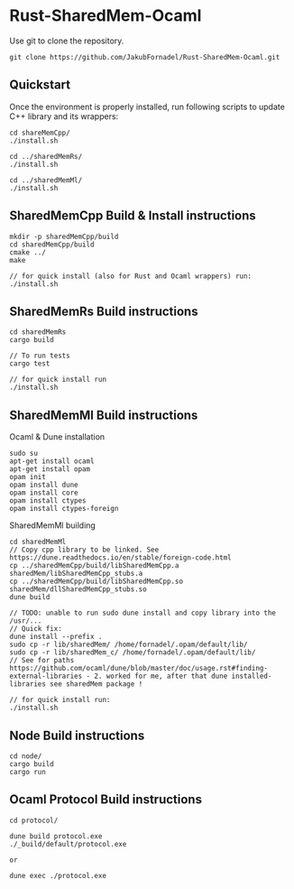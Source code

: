 # Rust-SharedMem-Ocaml
Use git to clone the repository. 
```Shell 
git clone https://github.com/JakubFornadel/Rust-SharedMem-Ocaml.git 
```

## Quickstart
Once the environment is properly installed, run following scripts to update C++ library and its wrappers:
```Shell 
cd shareMemCpp/
./install.sh

cd ../sharedMemRs/
./install.sh

cd ../sharedMemMl/
./install.sh
```

## SharedMemCpp Build & Install instructions
```Shell 
mkdir -p sharedMemCpp/build
cd sharedMemCpp/build
cmake ../
make

// for quick install (also for Rust and Ocaml wrappers) run:
./install.sh
```

## SharedMemRs Build instructions
```Shell 
cd sharedMemRs
cargo build

// To run tests
cargo test

// for quick install run
./install.sh
```

## SharedMemMl Build instructions 
Ocaml & Dune installation
```Shell 
sudo su
apt-get install ocaml
apt-get install opam
opam init
opam install dune 
opam install core 
opam install ctypes 
opam install ctypes-foreign
```

SharedMemMl building
```Shell 
cd sharedMemMl
// Copy cpp library to be linked. See https://dune.readthedocs.io/en/stable/foreign-code.html  
cp ../sharedMemCpp/build/libSharedMemCpp.a sharedMem/libSharedMemCpp_stubs.a  
cp ../sharedMemCpp/build/libSharedMemCpp.so sharedMem/dllSharedMemCpp_stubs.so
dune build

// TODO: unable to run sudo dune install and copy library into the /usr/...
// Quick fix:
dune install --prefix .
sudo cp -r lib/sharedMem/ /home/fornadel/.opam/default/lib/
sudo cp -r lib/sharedMem_c/ /home/fornadel/.opam/default/lib/
// See for paths https://github.com/ocaml/dune/blob/master/doc/usage.rst#finding-external-libraries - 2. worked for me, after that dune installed-libraries see sharedMem package !

// for quick install run:
./install.sh
```

## Node Build instructions
```Shell 
cd node/
cargo build
cargo run
```

## Ocaml Protocol Build instructions
```Shell 
cd protocol/

dune build protocol.exe
./_build/default/protocol.exe

or

dune exec ./protocol.exe
```



